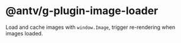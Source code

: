 # @antv/g-plugin-image-loader

Load and cache images with `window.Image`, trigger re-rendering when images loaded.
